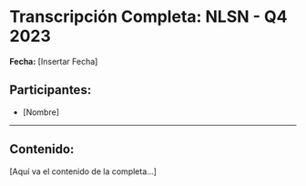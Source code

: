 # Transcripción Completa: NLSN - Q4 2023

**Fecha:** [Insertar Fecha]

## Participantes:
* [Nombre]

---

## Contenido:

[Aquí va el contenido de la completa...]